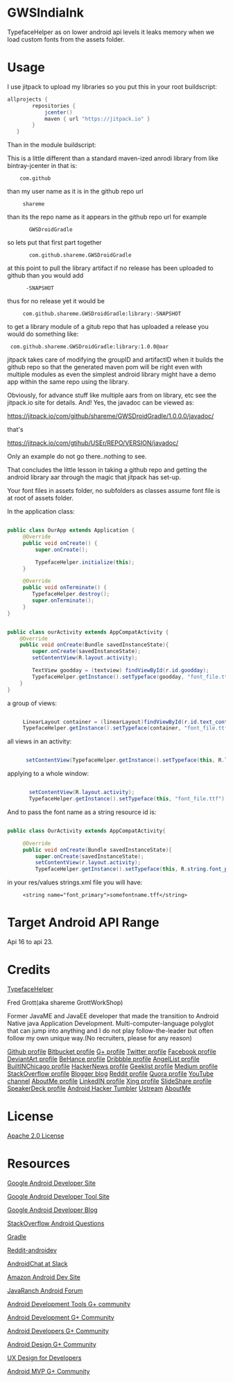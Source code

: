 GWSIndiaInk
===========

TypefaceHelper as on lower android api levels it leaks memory when we load custom fonts from the assets
folder.

Usage
=====

I use jitpack to upload my libraries so you put this in your root buildscript:

```groovy
allprojects {
        repositories {
            jcenter()
            maven { url "https://jitpack.io" }
        }
   }
```
Than in the module buildscript:

This is a little different than a standard maven-ized anrodi library from like bintray-jcenter in that
is:

        com.github

than my user name as it is in the github repo url

         shareme

than its the repo name as it appears in the github repo url
for example

           GWSDroidGradle

so lets put that first part together

           com.github.shareme.GWSDroidGradle

at this point to pull the library artifact if no release has been uploaded to  github than you would add

          -SNAPSHOT

thus for no release yet it would be

         com.github.shareme.GWSDroidGradle:library:-SNAPSHOT

to get a library module of a gitub repo that has uploaded a release you would do something like:

     com.github.shareme.GWSDroidGradle:library:1.0.0@aar

jitpack takes care of modifying the groupID and artifactID when it builds the github repo so that the
generated maven pom will be right even with multiple modules as even the simplest android library might
have a demo app within the same repo using the library.

Obviously, for advance stuff like multiple aars from on library, etc see the jitpack.io site for details.
And! Yes, the javadoc can be viewed as:

https://jitpack.io/com/github/shareme/GWSDroidGradle/1.0.0.0/javadoc/

that's

https://jitpack.io/com/gtihub/USEr/REPO/VERSION/javadoc/

Only an example do not go there..nothing to see.

That concludes the little lesson in  taking a github repo and getting the android library aar through
the magic that jitpack has set-up.



Your font files in assets folder, no subfolders as classes assume font file is at root of assets folder.

In the application class:

```java

public class OurApp extends Application {
     @Override
     public void onCreate() {
         super.onCreate();

         TypefaceHelper.initialize(this);
     }

     @Override
     public void onTerminate() {
        TypefaceHelper.destroy();
        super.onTerminate();
     }
}

```

```java

public class ourActivity extends AppCompatActivity {
    @Override
    public void onCreate(Bundle savedInstanceState){
        super.onCreate(savedInstanceState);
        setContentView(R.layout.activity);

        TextView goodday = (textview) findViewById(r.id.goodday);
        TypefaceHelper.getInstance().setTypeface(goodday, "font_file.ttf");
    }
}

```

a group of views:

```java

     LinearLayout container = (linearLayout)findViewById(r.id.text_container);
     TypefaceHelper.getInstance().setTypeface(container, "font_file.ttf");

```


all views in an activity:
```java

      setContentView(TypefaceHelper.getInstance().setTypeface(this, R.layout.activity, "font_file.ttf")):

```

applying to a whole window:

```java

       setContentView(R.layout.activity);
       TypefaceHelper.getInstance().setTypeface(this, "font_file.ttf");

```

And to pass the font name as a string resource id is:

```java

public class OurActivity extends AppCompatActivity{

     @Override
     public void onCreate(Bundle savedInstanceState){
         super.onCreate(savedInstanceState);
         setContentView(r.layout.activity);
         TypefaceHelper.getInstance().setTypeface(this, R.string.font_primary);

```

in your res/values strings.xml file you will have:

```
     <string name="font_primary">somefontname.tff</string>

```

Target Android API Range
========================

Api 16 to api 23.



Credits
=======

[TypefaceHelper](https://github.com/Drivemode/TypefaceHelper)

Fred Grott(aka shareme  GrottWorkShop)

Former JavaME and JavaEE developer that made the transition to Android Native java Application Development.
Multi-computer-language polyglot that can jump into anything and I do not play follow-the-leader but
often follow my own unique way.(No recruiters, please for any reason)

[Github profile](https://github.com/shareme)
[Bitbucket profile](https://bitbucket.org/fredgrott)
[G+ profile](https://plus.google.com/u/0/+FredGrott/about)
[Twitter profile](https://twitter.com/fredgrott)
[Facebook profile](http://www.facebook.com/fredgrott)
[DeviantArt profile](http://shareme.deviantart.com)
[BeHance profile](https://www.behance.net/gwsfredgrott)
[Dribbble profile](https://dribbble.com/FredGrott)
[AngelList profile](https://angel.co/fred-grott)
[BuiltINChicago profile](http://www.builtinchicago.org/member/fred-grott)
[HackerNews profile](https://news.ycombinator.com/user?id=fredgrott)
[Geeklist profile](https://geekli.st/fredgrott)
[Medium profile](https://medium.com/@fredgrott)
[StackOverflow profile](http://stackoverflow.com/users/237740/fred-grott)
[Blogger blog](http://grottworkshop.blogspot.com)
[Reddit profile](http://www.reddit.com./user/fredgrott/)
[Quora profile](http://www.quora.com/Fred-Grott)
[YouTube channel](https://www.youtube.com/c/FredGrott?gvnc=1)
[AboutMe profile](https://about.me/fredgrott)
[LinkedIN profile](http://www.linkedin.com/in/shareme/en)
[Xing profile](https://www.xing.com/profile/Fred_Grott?sc_o=mxb_p)
[SlideShare profile](http://www.slideshare.net/shareme)
[SpeakerDeck profile](https://speakerdeck.com/fredgrott)
[Android Hacker Tumbler](https://www.tumblr.com/blog/androidhacker)
[Ustream](https://www.ustream.tv/manage-show/12940149)
[AboutMe](https://about.me/fredgrott)


License
=======

[Apache 2.0 License](http://www.apache.org/licenses/LICENSE-2.0)

Resources
=========

[Google Android Developer Site](http://developer.android.com)

[Google Android Developer Tool Site](http://tools.android.com)

[Google Android Developer Blog](http://android-developers.blogspot.com/)


[StackOverflow Android Questions](http://stackoverflow.com/questions/tagged/android)

[Gradle](http://gradle.org)

[Reddit-androidev](http://reddit.com/r/androdev/)

[AndroidChat at Slack](https://androidchat.slack.com/messages/development/)

[Amazon Android Dev Site](https://developer.amazon.com/public)

[JavaRanch Android Forum](http://www.coderanch.com/forums/f-93/Android)

[Android Development Tools G+ community](https://plus.google.com/communities/114791428968349268860)

[Android Development G+ Community](https://plus.google.com/communities/105153134372062985968)

[Android Developers G+ Community](https://plus.google.com/+AndroidDevelopers/posts)

[Android Design G+ Community](https://plus.google.com/communities/113499773637471211070)

[UX Design for Developers](https://plus.google.com/communities/103651070366324568638)

[Android MVP G+ Community](https://plus.google.com/communities/114285790907815804707)
